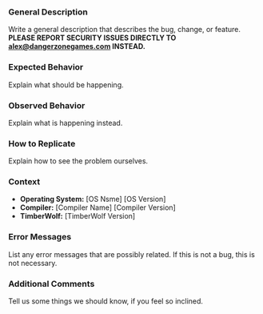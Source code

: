 ### General Description ###
Write a general description that describes the bug, change, or feature.
**PLEASE REPORT SECURITY ISSUES DIRECTLY TO [alex@dangerzonegames.com](mailto:alex@dangerzonegames.com) INSTEAD.**

### Expected Behavior ###
Explain what should be happening.

### Observed Behavior ###
Explain what is happening instead.

### How to Replicate ###
Explain how to see the problem ourselves.

### Context ###
- **Operating System:** \[OS Nsme\] \[OS Version\]
- **Compiler:** \[Compiler Name\] \[Compiler Version\]
- **TimberWolf:** \[TimberWolf Version\]

### Error Messages ###
List any error messages that are possibly related. If this is not a bug, this is not necessary.

### Additional Comments ###
Tell us some things we should know, if you feel so inclined. 
